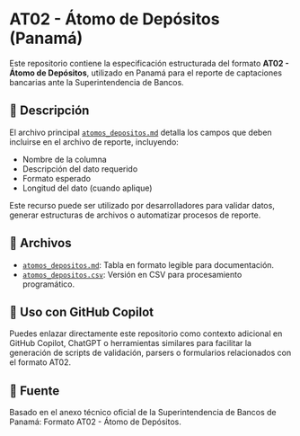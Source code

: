# AT02 - Átomo de Depósitos (Panamá)

Este repositorio contiene la especificación estructurada del formato **AT02 - Átomo de Depósitos**, utilizado en Panamá para el reporte de captaciones bancarias ante la Superintendencia de Bancos.

## 📑 Descripción

El archivo principal [`atomos_depositos.md`](./atomos_depositos.md) detalla los campos que deben incluirse en el archivo de reporte, incluyendo:

- Nombre de la columna
- Descripción del dato requerido
- Formato esperado
- Longitud del dato (cuando aplique)

Este recurso puede ser utilizado por desarrolladores para validar datos, generar estructuras de archivos o automatizar procesos de reporte.

## 📂 Archivos

- [`atomos_depositos.md`](./atomos_depositos.md): Tabla en formato legible para documentación.
- [`atomos_depositos.csv`](./atomos_depositos.csv): Versión en CSV para procesamiento programático.

## 🧠 Uso con GitHub Copilot

Puedes enlazar directamente este repositorio como contexto adicional en GitHub Copilot, ChatGPT o herramientas similares para facilitar la generación de scripts de validación, parsers o formularios relacionados con el formato AT02.

## 📌 Fuente

Basado en el anexo técnico oficial de la Superintendencia de Bancos de Panamá: Formato AT02 - Átomo de Depósitos.
